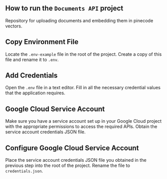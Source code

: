 ## How to run the `Documents API` project

Repository for uploading documents and embedding them in pinecode vectors.

## Copy Environment File

Locate the `.env-example` file in the root of the project. Create a copy of this file and rename it to `.env`.

## Add Credentials

Open the `.env` file in a text editor. Fill in all the necessary credential values that the application requires.

## Google Cloud Service Account

Make sure you have a service account set up in your Google Cloud project with the appropriate permissions to access the
required APIs. Obtain the service account credentials JSON file.

## Configure Google Cloud Service Account

Place the service account credentials JSON file you obtained in the previous step into the root of the project. Rename
the file to `credentials.json`.
